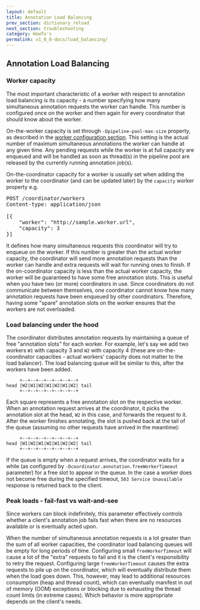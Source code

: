 ```yaml
---
layout: default
title: Annotation Load Balancing
prev_section: dictionary_reload
next_section: troubleshooting
category: HowTo's
permalink: v1_0_0-docs/load_balancing/
---
```


## Annotation Load Balancing

### Worker capacity

The most important characteristic of a worker with respect to annotation load balancing is its capacity - a number specifying how many simultaneous annotation requests the worker can handle. This number is configured once on the worker and then again for every coordinator that should know about the worker.

On-the-worker capacity is set through `-Dpipeline-pool-max-size` property, as described in the <a href="{{ site.baseurl }}/v1_0_0-docs/ces_components">worker configuration section</a>.
This setting is the actual number of maximum simultaneous annotations the worker can handle at any given time. Any pending requests while the worker is at full capacity are enqueued and will be handled as soon as thread(s) in the pipeline pool are released by the currently running annotation job(s).

On-the-coordinator capacity for a worker is usually set when adding the worker to the coordinator (and can be updated later) by the `capacity` worker property e.g.
<pre></code>POST /coordinator/workers
Content-type: application/json

[{
    "worker": "http://sample.worker.url",
    "capacity": 3
}]</code></pre>

It defines how many simultaneous requests this coordinator will try to enqueue on the worker. If this number is greater than the actual worker capacity, the coordinator will send more annotation requests than the worker can handle and extra requests will wait for running ones to finish. If the on-coordinator capacity is less than the actual worker capacity, the worker will be guaranteed
to have some free annotation slots. This is useful when you have two (or more) coordinators
in use. Since coordinators do not communicate between themselves, one coordinator cannot know how many annotation requests have been enqueued by other coordinators. Therefore, having some "spare" annotation slots on the worker ensures that the workers are not overloaded.

### Load balancing under the hood

The coordinator distributes annotation requests by maintaining a queue of free "annotation slots" for each worker. For example, let's say we add two workers `W1` with capacity 3 and `W2` with capacity 4 (these are on-the-coordinator capacities - actual workers' capacity does not matter to the load balancer). The load balancing queue will be similar to this, after the workers have been added.

<pre><code>     +--+--+--+--+--+--+--+
head |W2|W1|W2|W1|W2|W1|W2| tail
     +--+--+--+--+--+--+--+</code></pre>

Each square represents a free annotation slot on the respective worker. When an annotation request arrives at the coordinator, it picks the annotation slot at the head, `W2` in this case, and forwards the request to it. After the worker finishes annotating, the slot is pushed back at the tail of the queue (assuming no other requests have arrived in the meantime):

<pre><code>     +--+--+--+--+--+--+--+
head |W1|W2|W1|W2|W1|W2|W2| tail
     +--+--+--+--+--+--+--+</code></pre>

If the queue is empty when a request arrives, the coordinator waits for a while (as configured by
`-Dcoordinator.annotation.freeWorkerTimeout` parameter) for a free slot to appear in the queue. In the case a worker does not become free during the specified timeout, `503 Service Unavailable` response is returned back to the client.

### Peak loads - fail-fast vs wait-and-see

Since workers can block indefinitely, this parameter effectively controls whether a client's annotation job fails fast when there are no resources available or is eventually acted upon.

When the number of simultaneous annotation requests is a lot greater than the sum of all worker capacities, the coordinator load balancing queues will be empty for long periods of time. Configuring small `freeWorkerTimeout` will cause a lot of the "extra" requests to fail and it is the client's responsibility to retry the request. Configuring large `freeWorkerTimeout` causes the extra requests to pile up on the coordinator, which will eventually distribute them when the load goes down. This, however, may lead to additional resources consumption (heap and thread count), which can eventually manifest in out of memory (OOM) exceptions or blocking due to exhausting the thread count limits (in extreme cases). Which behavior is more appropriate depends on the client's needs.
